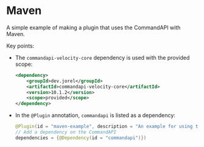 # Maven

A simple example of making a plugin that uses the CommandAPI with Maven.

Key points:

- The `commandapi-velocity-core` dependency is used with the provided scope:

  ```xml
  <dependency>
      <groupId>dev.jorel</groupId>
      <artifactId>commandapi-velocity-core</artifactId>
      <version>10.1.2</version>
      <scope>provided</scope>
  </dependency>
  ```

- In the `@Plugin` annotation, `commandapi` is listed as a dependency:

  ```java
  @Plugin(id = "maven-example", description = "An example for using the CommandAPI with maven",
  // Add a dependency on the CommandAPI
  dependencies = {@Dependency(id = "commandapi")})
  ```
